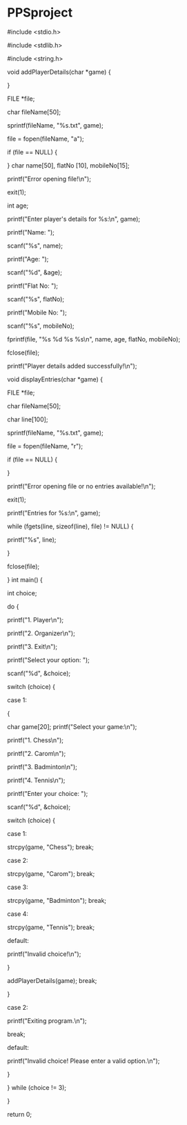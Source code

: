 # PPSproject
#include <stdio.h>

#include <stdlib.h>

#include <string.h>

void addPlayerDetails(char *game) {

}

FILE *file;

char fileName[50];

sprintf(fileName, "%s.txt", game);

file = fopen(fileName, "a");

if (file == NULL) {

} char name[50], flatNo [10], mobileNo[15];

printf("Error opening file!\n");

exit(1);

int age;

printf("Enter player's details for %s:\n", game);

printf("Name: ");

scanf("%s", name);

printf("Age: ");

scanf("%d", &age);

printf("Flat No: ");

scanf("%s", flatNo);

printf("Mobile No: ");

scanf("%s", mobileNo);

fprintf(file, "%s %d %s %s\n", name, age, flatNo, mobileNo);

fclose(file);

printf("Player details added successfully!\n");

void displayEntries(char *game) {

FILE *file;

char fileName[50];

char line[100];

sprintf(fileName, "%s.txt", game);

file = fopen(fileName, "r");

if (file == NULL) {

}

printf("Error opening file or no entries available!\n");

exit(1);

printf("Entries for %s:\n", game);

while (fgets(line, sizeof(line), file) != NULL) {

printf("%s", line);

}

fclose(file);

} int main() {

int choice;

do {

printf("1. Player\n");

printf("2. Organizer\n");

printf("3. Exit\n");

printf("Select your option: ");

scanf("%d", &choice);

switch (choice) {

case 1:

{

char game[20];
printf("Select your game:\n");

printf("1. Chess\n");

printf("2. Carom\n");

printf("3. Badminton\n");

printf("4. Tennis\n");

printf("Enter your choice: ");

scanf("%d", &choice);

switch (choice) {

case 1:

strcpy(game, "Chess"); break;

case 2:

strcpy(game, "Carom"); break;

case 3:

strcpy(game, "Badminton"); break;

case 4:

strcpy(game, "Tennis"); break;

default:

printf("Invalid choice!\n");

}

addPlayerDetails(game); break;

}

case 2:

printf("Exiting program.\n");

break;

default:

printf("Invalid choice! Please enter a valid option.\n");

}

} while (choice != 3);

}

return 0;
